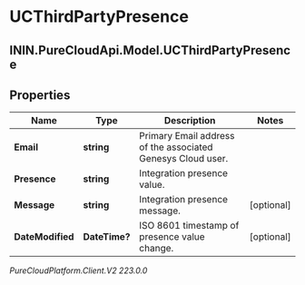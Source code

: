 # UCThirdPartyPresence

## ININ.PureCloudApi.Model.UCThirdPartyPresence

## Properties

|Name | Type | Description | Notes|
|------------ | ------------- | ------------- | -------------|
| **Email** | **string** | Primary Email address of the associated Genesys Cloud user. | |
| **Presence** | **string** | Integration presence value. | |
| **Message** | **string** | Integration presence message. | [optional] |
| **DateModified** | **DateTime?** | ISO 8601 timestamp of presence value change. | [optional] |



_PureCloudPlatform.Client.V2 223.0.0_
